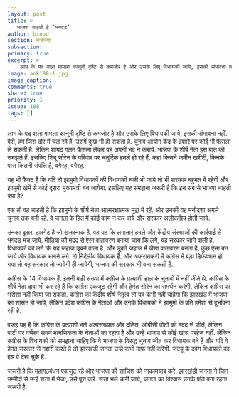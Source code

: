 ```yaml
---
layout: post
title: >
   भाजपा चाहती है ‘भगदड’
author: binod
section: नजरिया
subsection:
primary: true
excerpt: >
    लाभ के पद वाला मामला कानूनी दृष्टि से कमजोर है और उसके लिए विधायकी जाये, इसकी संभावना नहीं. वैसे, हम जिस दौर में चल रहे हैं, उसमें कुछ भी हो सकता है. चुनाव आयोग केंद्र के इशारे पर कोई भी फैसला ले सकती है. लेकिन शायद गलत फैसला लेकर वह अपनी भद न कराये.
image: ank188-1.jpg
image_caption: 
comments: true
share: true
priority: 1
issue: 188
tags: []
---
```


लाभ के पद वाला मामला कानूनी दृष्टि से कमजोर है और उसके लिए विधायकी जाये, इसकी संभावना नहीं. वैसे, हम जिस दौर में चल रहे हैं, उसमें कुछ भी हो सकता है. चुनाव आयोग केंद्र के इशारे पर कोई भी फैसला ले सकती है. लेकिन शायद गलत फैसला लेकर वह अपनी भद न कराये. भाजपा के शीर्ष नेता इस बात को समझते हैं. इसलिए शिबू सोरेन के परिवार पर चतुर्दिक हमले हो रहे हैं. कहां किसने जमीन खरीदी, किनके पास कितनी संपत्ति है, वगैरह, वगैरह.

यह भी फैक्ट है कि यदि दो झामुमो विधायकों की विधायकी चली भी जाये तो भी सरकार बहुमत में रहेगी और झामुमो खेमें से कोई दूसरा मुख्यमंत्री बन जायेगा. इसलिए यह समझना जरूरी है कि इन सब से भाजपा चाहती क्या है?

एक तो वह चाहती है कि झामुमो के शीर्ष नेता आत्मरक्षात्मक मुद्रा में रहें. और उनकी यह मनोदशा अगले चुनाव तक बनी रहे. वे जनता के हित में कोई काम न कर पाये और सरकार अलोकप्रिय होती जाये.

उनका दूसरा टारगेट है जो खतरनाक है, वह यह कि लगातार हमले और केंद्रीय संस्थाओं की कार्रवाई से भगदड़ मच जाये. मीडिया की मदद से ऐसा वातावरण बनाया जाय कि लगे, यह सरकार जाने वाली है. विधायकों को लगे कि यह जहाज डूबने वाला है. और डूबते जहाज में जैसा वातावरण बनता है, कुछ ऐसा बन जाये और विधायक भागने लगे. दो निर्दलीय विधायक हैं. और अफरातफरी में कांग्रेस में बड़ा डिफेक्शन हो गया तो यह सरकार तो जायेगी ही जायेगी, भाजपा की सरकार भी बना सकती है.

कांग्रेस के 14 विधायक हैं. इतनी बड़ी संख्या में कांग्रेस के प्रत्याशी हाल के चुनावों में नहीं जीते थे. कांग्रेस के शीर्ष नेता दावा भी कर रहे हैं कि कांग्रेस एकजुट रहेगी और हेमंत सोरेन का समर्थन करेगी. लेकिन कांग्रेस पर भरोसा नहीं किया जा सकता. कांग्रेस का केंद्रीय शीर्ष नेतृत्व तो यह कभी नहीं चाहेगा कि झारखंड में भाजपा का शासन हो जाये, लेकिन प्रदेश कांग्रेस के नेताओं और उनके विधायकों में झामुमो के प्रति हमेशा से दुर्भावना रही है.

वजह यह है कि कांग्रेस के प्रत्याशी भले अल्पसंख्यक और दलित, ओबीसी वोटों की मदद से जीतें, लेकिन पार्टी पर वर्चस्व सवर्ण मानसिकता के नेताओं का रहता है और उन्हें भाजपा से कोई खास परहेज नहीं. लेकिन कांग्रेस के विधायकों को समझना चाहिए कि वे भाजपा के विरुद्ध चुनाव जीत कर विधायक बने हैं और यदि वे हेमंत सरकार से गद्दारी करते है तो झारखंडी जनता उन्हें कभी माफ नहीं करेगी. जदयू के दवंग विधायकों का हश्र वे देख चुके हैं.

जरूरी है कि महागठबंधन एकजुट रहे और भाजपा की साजिश को नाकामयाब करे. झारखंडी जनता ने जिन उम्मीदों से उन्हें सत्ता में भेजा, उसे पूरा करे. सत्ता भले चली जाये, जनता का विश्वास उनके प्रति बना रहना जरूरी है. 